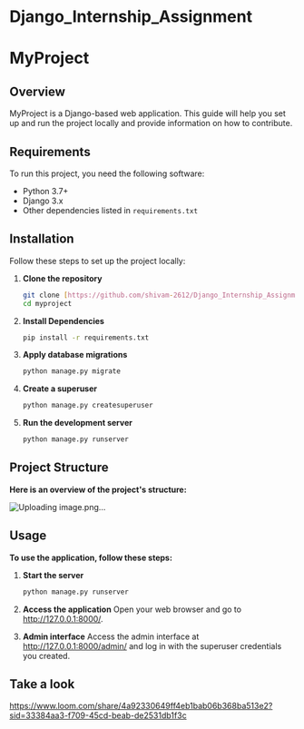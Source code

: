 # Django_Internship_Assignment
# MyProject

## Overview
MyProject is a Django-based web application. This guide will help you set up and run the project locally and provide information on how to contribute.

## Requirements
To run this project, you need the following software:
- Python 3.7+
- Django 3.x
- Other dependencies listed in `requirements.txt`

## Installation
Follow these steps to set up the project locally:

1. **Clone the repository**
   ```bash
   git clone [https://github.com/shivam-2612/Django_Internship_Assignment.git]
   cd myproject

2. **Install Dependencies**
   ```bash
   pip install -r requirements.txt

3. **Apply database migrations**
   ```bash
   python manage.py migrate

4. **Create a superuser**
   ```bash
   python manage.py createsuperuser

5. **Run the development server**
   ```bash
   python manage.py runserver


## Project Structure
**Here is an overview of the project's structure:**

![Uploading image.png…]()



## Usage
**To use the application, follow these steps:**

1. **Start the server**
   ```bash
   python manage.py runserver

2. **Access the application**
   Open your web browser and go to http://127.0.0.1:8000/.

3. **Admin interface**
   Access the admin interface at http://127.0.0.1:8000/admin/ and log in with the superuser credentials you created.


## Take a look
https://www.loom.com/share/4a92330649ff4eb1bab06b368ba513e2?sid=33384aa3-f709-45cd-beab-de2531db1f3c







